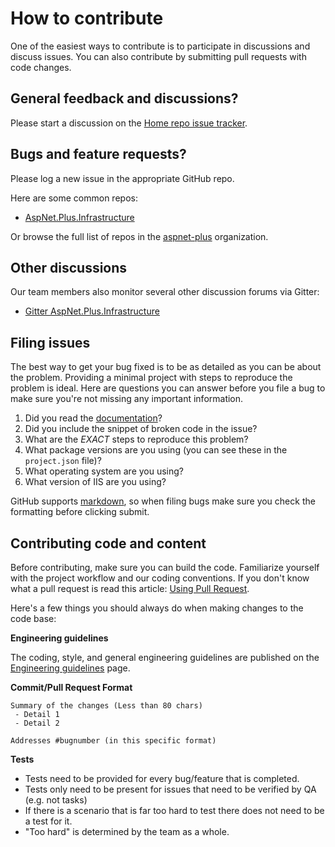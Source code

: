 # How to contribute

One of the easiest ways to contribute is to participate in discussions and discuss issues. You can also contribute by submitting pull requests with code changes.


## General feedback and discussions?
Please start a discussion on the [Home repo issue tracker](https://github.com/aspnet-plus/Home/issues).


## Bugs and feature requests?
Please log a new issue in the appropriate GitHub repo. 

Here are some common repos:

* [AspNet.Plus.Infrastructure](https://github.com/aspnet-plus/AspNet.Plus.Infrastructure)

Or browse the full list of repos in the [aspnet-plus](https://github.com/aspnet-plus/) organization.


## Other discussions
Our team members also monitor several other discussion forums via Gitter:

* [Gitter AspNet.Plus.Infrastructure](https://gitter.im/aspnet-plus/AspNet.Plus.Infrastructure) 


## Filing issues
The best way to get your bug fixed is to be as detailed as you can be about the problem.
Providing a minimal project with steps to reproduce the problem is ideal.
Here are questions you can answer before you file a bug to make sure you're not missing any important information.

1. Did you read the [documentation](https://github.com/aspnet-plus/home/wiki)?
2. Did you include the snippet of broken code in the issue?
3. What are the *EXACT* steps to reproduce this problem?
4. What package versions are you using (you can see these in the `project.json` file)?
5. What operating system are you using?
6. What version of IIS are you using?

GitHub supports [markdown](https://help.github.com/articles/github-flavored-markdown/), so when filing bugs make sure you check the formatting before clicking submit.


## Contributing code and content
Before contributing, make sure you can build the code. Familiarize yourself with the project workflow and our coding conventions. If you don't know what a pull request is read this article: [Using Pull Request](https://help.github.com/articles/using-pull-requests).

Here's a few things you should always do when making changes to the code base:

**Engineering guidelines**

The coding, style, and general engineering guidelines are published on the [Engineering guidelines](https://github.com/aspnet-plus/Home/wiki/Engineering-guidelines) page.

**Commit/Pull Request Format**

```
Summary of the changes (Less than 80 chars)
 - Detail 1
 - Detail 2

Addresses #bugnumber (in this specific format)
```

**Tests**

-  Tests need to be provided for every bug/feature that is completed.
-  Tests only need to be present for issues that need to be verified by QA (e.g. not tasks)
-  If there is a scenario that is far too hard to test there does not need to be a test for it.
  - "Too hard" is determined by the team as a whole.
